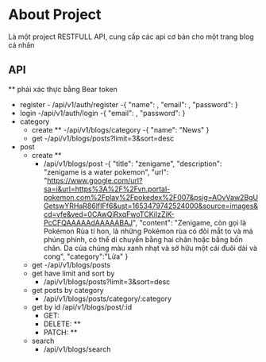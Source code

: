 # About Project

Là một project RESTFULL API, cung cấp các api cơ bản cho một trang blog cá nhân

## API

\*\* phải xác thực bằng Bear token

- register - /api/v1/auth/register
  -{
  "name": <USERNAME>,
  "email": <EMAIL>,
  "password": <PASSWORD>
  }
- login
  -/api/v1/auth/login
  -{
  "email": <USERNAME>,
  "password": <PASSWORD>
  }
- category
  - create \*\*
    -/api/v1/blogs/category
    -{
    "name": "News"
    }
  - get
    -/api/v1/blogs/posts?limit=3&sort=desc
- post
  - create \*\*
    - /api/v1/blogs/post
      -{
      "title": "zenigame",
      "description": "zenigame is a water pokemon",
      "url": "https://www.google.com/url?sa=i&url=https%3A%2F%2Fvn.portal-pokemon.com%2Fplay%2Fpokedex%2F007&psig=AOvVaw2BgUGetswYRHaR86lfIFf6&ust=1653479742524000&source=images&cd=vfe&ved=0CAwQjRxqFwoTCKiIzZiK-PcCFQAAAAAdAAAAABAJ",
      "content": "Zenigame, còn gọi là Pokémon Rùa tí hon, là những Pokémon rùa có đôi mắt to và má phúng phính, có thể di chuyển bằng hai chân hoặc bằng bốn chân. Da của chúng màu xanh nhạt và sở hữu một cái đuôi dài và cong",
      "category":"Lửa"
      }
  - get
    -/api/v1/blogs/posts
  - get have limit and sort by
    - /api/v1/blogs/posts?limit=3&sort=desc
  - get posts by category
    - /api/v1/blogs/posts/category/:category
  - get by id /api/v1/blogs/post/:id
    - GET:
    - DELETE: \*\*
    - PATCH: \*\*
  - search
    - /api/v1/blogs/search
